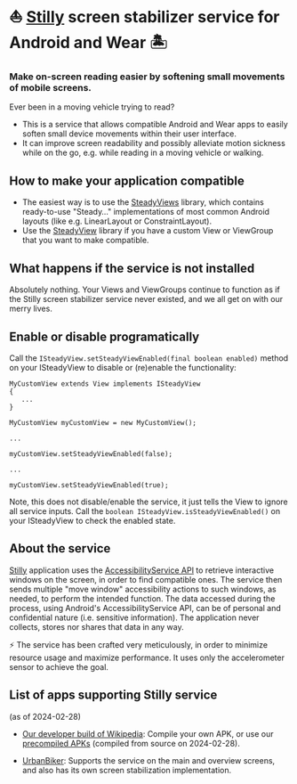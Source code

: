 # ⛵ [Stilly](https://play.google.com/store/apps/details?id=com.sublimis.steadyscreen) screen stabilizer service for Android and Wear 🏝️

### Make on-screen reading easier by softening small movements of mobile screens.


Ever been in a moving vehicle trying to read?


- This is a service that allows compatible Android and Wear apps to easily soften small device movements within their user interface.
- It can improve screen readability and possibly alleviate motion sickness while on the go, e.g. while reading in a moving vehicle or walking.


## How to make your application compatible

- The easiest way is to use the [SteadyViews](https://github.com/Sublimis/SteadyViews) library, which contains ready-to-use "Steady…" implementations of most common Android layouts (like e.g. LinearLayout or ConstraintLayout).
- Use the [SteadyView](https://github.com/Sublimis/SteadyView) library if you have a custom View or ViewGroup that you want to make compatible.


## What happens if the service is not installed

Absolutely nothing. Your Views and ViewGroups continue to function as if the Stilly screen stabilizer service never existed, and we all get on with our merry lives.


## Enable or disable programatically

Call the `ISteadyView.setSteadyViewEnabled(final boolean enabled)` method on your ISteadyView to disable or (re)enable the functionality:

```
MyCustomView extends View implements ISteadyView
{
   ...
}

MyCustomView myCustomView = new MyCustomView();

...

myCustomView.setSteadyViewEnabled(false);

...

myCustomView.setSteadyViewEnabled(true);
```

Note, this does not disable/enable the service, it just tells the View to ignore all service inputs.
Call the `boolean ISteadyView.isSteadyViewEnabled()` on your ISteadyView to check the enabled state.


## About the service

[Stilly](https://play.google.com/store/apps/details?id=com.sublimis.steadyscreen) application uses the [AccessibilityService API](https://developer.android.com/reference/android/accessibilityservice/AccessibilityService) to retrieve interactive windows on the screen, in order to find compatible ones. The service then sends multiple "move window" accessibility actions to such windows, as needed, to perform the intended function. The data accessed during the process, using Android's AccessibilityService API, can be of personal and confidential nature (i.e. sensitive information). The application never collects, stores nor shares that data in any way.

⚡ The service has been crafted very meticulously, in order to minimize resource usage and maximize performance. It uses only the accelerometer sensor to achieve the goal.


## List of apps supporting Stilly service

(as of 2024-02-28)

- [Our developer build of Wikipedia](https://github.com/Sublimis/apps-android-wikipedia): Compile your own APK, or use our [precompiled APKs](https://github.com/Sublimis/SteadyScreen/tree/main/wikipedia-android) (compiled from source on 2024-02-28).

- [UrbanBiker](https://urban-bike-computer.com/): Supports the service on the main and overview screens, and also has its own screen stabilization implementation.
